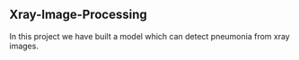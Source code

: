## Xray-Image-Processing
In this project we have built a model which can detect pneumonia from xray images. 
